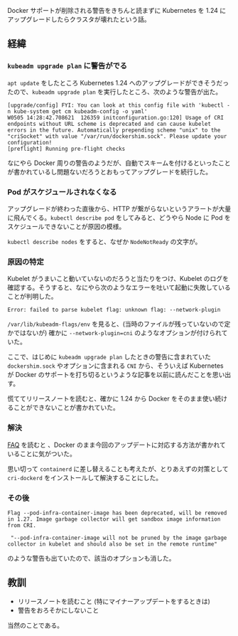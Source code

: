 Docker サポートが削除される警告をきちんと読まずに Kubernetes を 1.24 にアップグレードしたらクラスタが壊れたという話。

## 経緯

### `kubeadm upgrade plan` に警告がでる

`apt update` をしたところ Kubernetes 1.24 へのアップグレードができそうだったので、`kubeadm upgrade plan` を実行したところ、次のような警告が出た。

```
[upgrade/config] FYI: You can look at this config file with 'kubectl -n kube-system get cm kubeadm-config -o yaml'
W0505 14:28:42.708621  126359 initconfiguration.go:120] Usage of CRI endpoints without URL scheme is deprecated and can cause kubelet errors in the future. Automatically prepending scheme "unix" to the "criSocket" with value "/var/run/dockershim.sock". Please update your configuration!
[preflight] Running pre-flight checks
```

なにやら Docker 周りの警告のようだが、自動でスキームを付けるといったことが書かれているし問題ないだろうとおもってアップグレードを続行した。

### Pod がスケジュールされなくなる

アップグレードが終わった直後から、HTTP が繋がらないというアラートが大量に飛んでくる。`kubectl describe pod` をしてみると、どうやら Node に Pod をスケジュールできないことが原因の模様。

`kubectl describe nodes` をすると、なぜか `NodeNotReady` の文字が。

### 原因の特定

Kubelet がうまいこと動いていないのだろうと当たりをつけ、Kubelet のログを確認する。そうすると、なにやら次のようなエラーを吐いて起動に失敗していることが判明した。

```
Error: failed to parse kubelet flag: unknown flag: --network-plugin
```

`/var/lib/kubeadm-flags/env` を見ると、(当時のファイルが残っていないので定かではないが) 確かに `--network-plugin=cni` のようなオプションが付けられていた。

ここで、はじめに `kubeadm upgrade plan` したときの警告に含まれていた `dockershim.sock` やオプションに含まれる `CNI` から、そういえば Kubernetes が Docker のサポートを打ち切るというような記事を以前に読んだことを思い出す。

慌ててリリースノートを読むと、確かに 1.24 から Docker をそのまま使い続けることができないことが書かれていた。

### 解決

[FAQ](https://kubernetes.io/blog/2022/02/17/dockershim-faq/#can-i-still-use-docker-engine-as-my-container-runtime) を読むと 、Docker のまま今回のアップデートに対応する方法が書かれていることに気がついた。

思い切って `containerd` に差し替えることも考えたが、とりあえずの対策として `cri-dockerd` をインストールして解決することにした。


### その後

```
Flag --pod-infra-container-image has been deprecated, will be removed in 1.27. Image garbage collector will get sandbox image information from CRI.

 "--pod-infra-container-image will not be pruned by the image garbage collector in kubelet and should also be set in the remote runtime"
 ```

のような警告も出ていたので、該当のオプションも消した。

## 教訓

- リリースノートを読むこと (特にマイナーアップデートをするときは)
- 警告をおろそかにしないこと

当然のことである。
